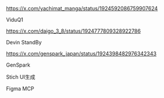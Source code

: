
https://x.com/yachimat_manga/status/1924592086759907624

ViduQ1

https://x.com/daigo_3_8/status/1924777809328922786

Devin 
StandBy

https://x.com/genspark_japan/status/1924398482976342343

GenSpark


Stich
UI生成

Figma MCP





